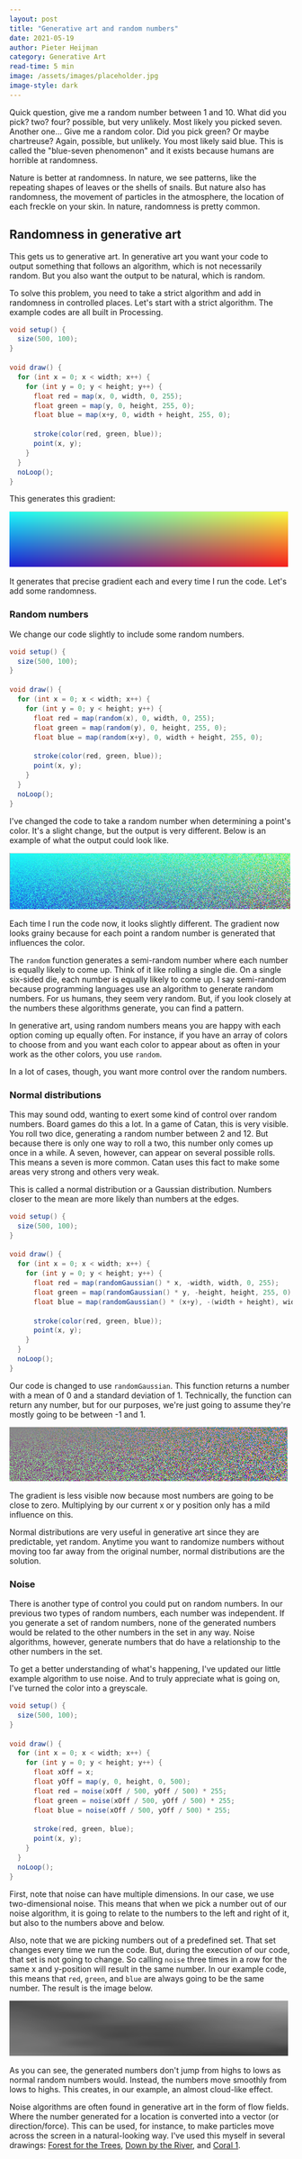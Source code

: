 ```yaml
---
layout: post
title: "Generative art and random numbers"
date: 2021-05-19
author: Pieter Heijman
category: Generative Art
read-time: 5 min
image: /assets/images/placeholder.jpg
image-style: dark
---
```


Quick question, give me a random number between 1 and 10. What did you pick? two? four? possible, but very unlikely. Most likely you picked seven. Another one... Give me a random color. Did you pick green? Or maybe chartreuse? Again, possible, but unlikely. You most likely said blue. This is called the "blue-seven phenomenon" and it exists because humans are horrible at randomness.

Nature is better at randomness. In nature, we see patterns, like the repeating shapes of leaves or the shells of snails. But nature also has randomness, the movement of particles in the atmosphere, the location of each freckle on your skin. In nature, randomness is pretty common.

## Randomness in generative art

This gets us to generative art. In generative art you want your code to output something that follows an algorithm, which is not necessarily random. But you also want the output to be natural, which is random. 

To solve this problem, you need to take a strict algorithm and add in randomness in controlled places. Let's start with a strict algorithm. The example codes are all built in Processing.

```java
void setup() {
  size(500, 100);  
}

void draw() {
  for (int x = 0; x < width; x++) {
    for (int y = 0; y < height; y++) {
      float red = map(x, 0, width, 0, 255);
      float green = map(y, 0, height, 255, 0);
      float blue = map(x+y, 0, width + height, 255, 0);
      
      stroke(color(red, green, blue));
      point(x, y);
    }
  }
  noLoop();
}
```

This generates this gradient:

![/assets/images/generative-art-and-random-numbers/1.png](/assets/images/generative-art-and-random-numbers/1.png)

It generates that precise gradient each and every time I run the code. Let's add some randomness.

### Random numbers

We change our code slightly to include some random numbers.

```java
void setup() {
  size(500, 100);  
}

void draw() {
  for (int x = 0; x < width; x++) {
    for (int y = 0; y < height; y++) {
      float red = map(random(x), 0, width, 0, 255);
      float green = map(random(y), 0, height, 255, 0);
      float blue = map(random(x+y), 0, width + height, 255, 0);
      
      stroke(color(red, green, blue));
      point(x, y);
    }
  }
  noLoop();
}
```

I've changed the code to take a random number when determining a point's color. It's a slight change, but the output is very different. Below is an example of what the output could look like.

![/assets/images/generative-art-and-random-numbers/2.png](/assets/images/generative-art-and-random-numbers/2.png)

Each time I run the code now, it looks slightly different. The gradient now looks grainy because for each point a random number is generated that influences the color. 

The `random` function generates a semi-random number where each number is equally likely to come up. Think of it like rolling a single die. On a single six-sided die, each number is equally likely to come up. I say semi-random because programming languages use an algorithm to generate random numbers. For us humans, they seem very random. But, if you look closely at the numbers these algorithms generate, you can find a pattern.

In generative art, using random numbers means you are happy with each option coming up equally often. For instance, if you have an array of colors to choose from and you want each color to appear about as often in your work as the other colors, you use `random`. 

In a lot of cases, though, you want more control over the random numbers.

### Normal distributions

This may sound odd, wanting to exert some kind of control over random numbers. Board games do this a lot. In a game of Catan, this is very visible. You roll two dice, generating a random number between 2 and 12. But because there is only one way to roll a two, this number only comes up once in a while. A seven, however, can appear on several possible rolls. This means a seven is more common. Catan uses this fact to make some areas very strong and others very weak. 

This is called a normal distribution or a Gaussian distribution. Numbers closer to the mean are more likely than numbers at the edges.

```java
void setup() {
  size(500, 100);  
}

void draw() {
  for (int x = 0; x < width; x++) {
    for (int y = 0; y < height; y++) {
      float red = map(randomGaussian() * x, -width, width, 0, 255);
      float green = map(randomGaussian() * y, -height, height, 255, 0);
      float blue = map(randomGaussian() * (x+y), -(width + height), width + height, 255, 0);
      
      stroke(color(red, green, blue));
      point(x, y);
    }
  }
  noLoop();
}
```

Our code is changed to use `randomGaussian`. This function returns a number with a mean of 0 and a standard deviation of 1. Technically, the function can return any number, but for our purposes, we're just going to assume they're mostly going to be between -1 and 1. 

![/assets/images/generative-art-and-random-numbers/3.png](/assets/images/generative-art-and-random-numbers/3.png)

The gradient is less visible now because most numbers are going to be close to zero. Multiplying by our current x or y position only has a mild influence on this. 

Normal distributions are very useful in generative art since they are predictable, yet random. Anytime you want to randomize numbers without moving too far away from the original number, normal distributions are the solution.

### Noise

There is another type of control you could put on random numbers. In our previous two types of random numbers, each number was independent. If you generate a set of random numbers, none of the generated numbers would be related to the other numbers in the set in any way. Noise algorithms, however, generate numbers that do have a relationship to the other numbers in the set.  

To get a better understanding of what's happening, I've updated our little example algorithm to use noise. And to truly appreciate what is going on, I've turned the color into a greyscale.

```java
void setup() {
  size(500, 100);
}

void draw() {
  for (int x = 0; x < width; x++) {
    for (int y = 0; y < height; y++) {
      float xOff = x;
      float yOff = map(y, 0, height, 0, 500);
      float red = noise(xOff / 500, yOff / 500) * 255;
      float green = noise(xOff / 500, yOff / 500) * 255;
      float blue = noise(xOff / 500, yOff / 500) * 255;
      
      stroke(red, green, blue);
      point(x, y);
    }
  }
  noLoop();
}
```

First, note that noise can have multiple dimensions. In our case, we use two-dimensional noise. This means that when we pick a number out of our noise algorithm, it is going to relate to the numbers to the left and right of it, but also to the numbers above and below.

Also, note that we are picking numbers out of a predefined set. That set changes every time we run the code. But, during the execution of our code, that set is not going to change. So calling `noise` three times in a row for the same x and y-position will result in the same number. In our example code, this means that `red`, `green`, and `blue` are always going to be the same number. The result is the image below.

![/assets/images/generative-art-and-random-numbers/4.png](/assets/images/generative-art-and-random-numbers/4.png)

As you can see, the generated numbers don't jump from highs to lows as normal random numbers would. Instead, the numbers move smoothly from lows to highs. This creates, in our example, an almost cloud-like effect.

Noise algorithms are often found in generative art in the form of flow fields. Where the number generated for a location is converted into a vector (or direction/force). This can be used, for instance, to make particles move across the screen in a natural-looking way. I've used this myself in several drawings: [Forest for the Trees](/generative%20art/2021/04/27/forest-for-the-trees.html), [Down by the River](/generative%20art/2021/04/17/down-by-the-river.html), and [Coral 1](/generative%20art/2021/04/29/coral-1.html).